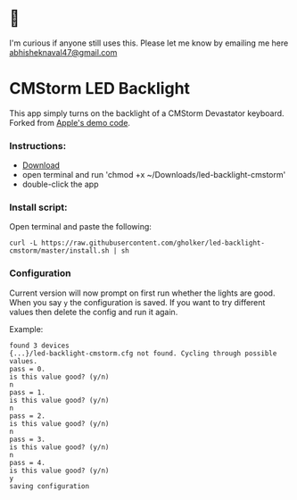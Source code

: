 # 👋

I'm curious if anyone still uses this. Please let me know by emailing me here abhisheknaval47@gmail.com

# CMStorm LED Backlight

This app simply turns on the backlight of a CMStorm Devastator keyboard. Forked from [Apple's demo code](https://developer.apple.com/library/mac/samplecode/HID_LED_test_tool/Introduction/Intro.html).

### Instructions:
- [Download](https://github.com/gholker/led-backlight-cmstorm/blob/master/led-backlight-cmstorm?raw=true)
- open terminal and run 'chmod +x ~/Downloads/led-backlight-cmstorm'
- double-click the app

### Install script:
Open terminal and paste the following:

`curl -L https://raw.githubusercontent.com/gholker/led-backlight-cmstorm/master/install.sh | sh`

### Configuration

Current version will now prompt on first run whether the lights are good. When you say `y` the configuration is saved. If you want to try different values then delete the config and run it again. 

Example:
```
found 3 devices
{...}/led-backlight-cmstorm.cfg not found. Cycling through possible values.
pass = 0.
is this value good? (y/n)
n
pass = 1.
is this value good? (y/n)
n
pass = 2.
is this value good? (y/n)
n
pass = 3.
is this value good? (y/n)
n
pass = 4.
is this value good? (y/n)
y
saving configuration
```


